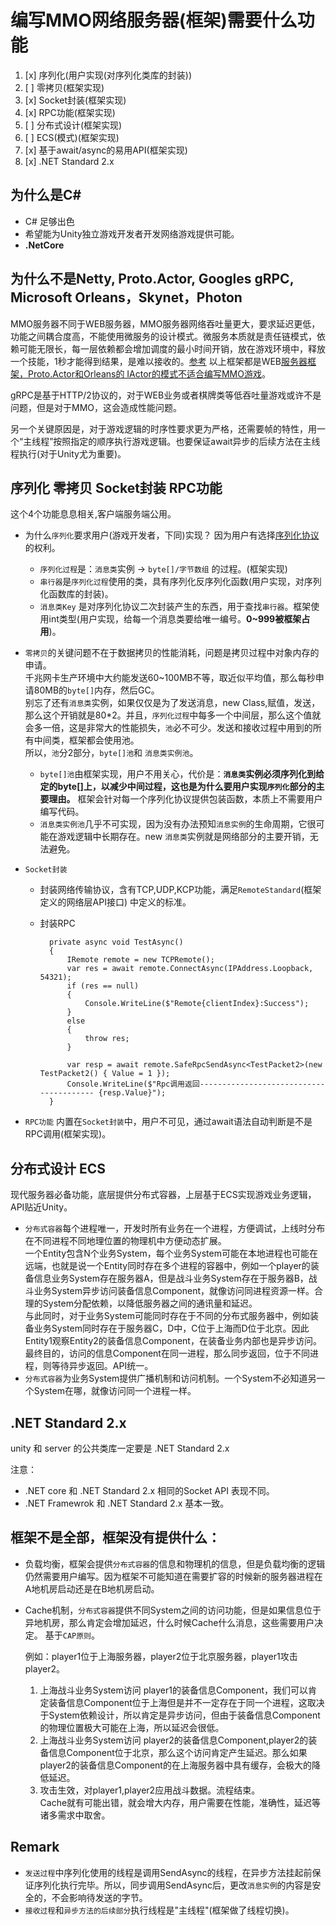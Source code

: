 
# 编写MMO网络服务器(框架)需要什么功能

1. [x] 序列化(用户实现(对序列化类库的封装))  
2. [ ] 零拷贝(框架实现)  
3. [x] Socket封装(框架实现)  
4. [x] RPC功能(框架实现)  
5. [ ] 分布式设计(框架实现)  
6. [ ] ECS(模式)(框架实现)  
7. [x] 基于await/async的易用API(框架实现)  
8. [x] .NET Standard 2.x

## 为什么是C# 

- C# 足够出色
- 希望能为Unity独立游戏开发者开发网络游戏提供可能。
- **.NetCore**

## 为什么不是Netty, Proto.Actor, Googles gRPC, Microsoft Orleans，Skynet，Photon

MMO服务器不同于WEB服务器，MMO服务器网络吞吐量更大，要求延迟更低，功能之间耦合度高，不能使用微服务的设计模式。微服务本质就是责任链模式，依赖可能无限长，每一层依赖都会增加调度的最小时间开销，放在游戏环境中，释放一个技能，1秒才能得到结果，是难以接收的。[参考](https://docs-multiplayer.unity3d.com/netcode/current/learn/lagandpacketloss/index.html)
以上框架都是WEB[服务器框架，Proto.Actor和Orleans的 IActor的模式不适合编写MMO游戏](https://www.zhihu.com/question/359630395)。

gRPC是基于HTTP/2协议的，对于WEB业务或者棋牌类等低吞吐量游戏或许不是问题，但是对于MMO，这会造成性能问题。

另一个关键原因是，对于游戏逻辑的时序性要求更为严格，还需要帧的特性，用一个“主线程”按照指定的顺序执行游戏逻辑。也要保证await异步的后续方法在主线程执行(对于Unity尤为重要)。

## 序列化 零拷贝 Socket封装 RPC功能

这个4个功能息息相关,客户端服务端公用。 

- 为什么`序列化`要求用户(游戏开发者，下同)实现？  因为用户有选择[序列化协议](https://github.com/eishay/jvm-serializers/wiki)的权利。  
    - `序列化过程`是：`消息类`实例 -> `byte[]/字节数组` 的过程。(框架实现)  
    - `串行器`是`序列化过程`使用的类，具有序列化反序列化函数(用户实现，对序列化函数库的封装)。
    - `消息类Key` 是对序列化协议二次封装产生的东西，用于查找`串行器`。框架使用int类型(用户实现，给每一个消息类要给唯一编号。**0~999被框架占用**)。
- `零拷贝`的关键问题不在于数据拷贝的性能消耗，问题是拷贝过程中对象内存的申请。  
千兆网卡生产环境中大约能发送60~100MB不等，取近似平均值，那么每秒申请80MB的`byte[]`内存，然后GC。  
别忘了还有`消息类`实例，如果仅仅是为了发送消息，new Class,赋值，发送，那么这个开销就是80*2。并且，`序列化过程`中每多一个中间层，那么这个值就会多一倍，这是非常大的性能损失，`池`必不可少。发送和接收过程中用到的所有中间类，框架都会使用池。  
所以，`池`分2部分，`byte[]池`和 `消息类实例池`。  
    - `byte[]池`由框架实现，用户不用关心，代价是：**`消息类`实例必须序列化到给定的byte[]上，以减少中间过程，这也是为什么要用户实现`序列化`部分的主要理由。**  框架会针对每一个序列化协议提供包装函数，本质上不需要用户编写代码。  
    - `消息类实例池`几乎不可实现，因为没有办法预知`消息实例`的生命周期，它很可能在游戏逻辑中长期存在。new `消息类`实例就是网络部分的主要开销，无法避免。

- `Socket封装`  
    - 封装网络传输协议，含有TCP,UDP,KCP功能，满足`RemoteStandard`(框架定义的网络层API接口) 中定义的标准。
    - 封装RPC

            private async void TestAsync()
            {
                IRemote remote = new TCPRemote();
                var res = await remote.ConnectAsync(IPAddress.Loopback, 54321);
                if (res == null)
                {
                    Console.WriteLine($"Remote{clientIndex}:Success");
                }
                else
                {
                    throw res;
                }

                var resp = await remote.SafeRpcSendAsync<TestPacket2>(new TestPacket2() { Value = 1 });
                Console.WriteLine($"Rpc调用返回---------------------------------------- {resp.Value}");
            }


- `RPC功能` 内置在`Socket封装`中，用户不可见，通过await语法自动判断是不是RPC调用(框架实现)。

## 分布式设计 ECS

现代服务器必备功能，底层提供分布式容器，上层基于ECS实现游戏业务逻辑，API贴近Unity。  
- `分布式容器`每个进程唯一，开发时所有业务在一个进程，方便调试，上线时分布在不同进程不同地理位置的物理机中方便动态扩展。  
一个Entity包含N个业务System，每个业务System可能在本地进程也可能在远端，也就是说一个Entity同时存在多个进程的容器中，例如一个player的装备信息业务System存在服务器A，但是战斗业务System存在于服务器B，战斗业务System异步访问装备信息Component，就像访问同进程资源一样。合理的System分配依赖，以降低服务器之间的通讯量和延迟。  
与此同时，对于业务System可能同时存在于不同的分布式服务器中，例如装备业务System同时存在于服务器C，D中，C位于上海而D位于北京。因此Entity1观察Entity2的装备信息Component，在装备业务内部也是异步访问。  
最终目的，访问的信息Component在同一进程，那么同步返回，位于不同进程，则等待异步返回。API统一。
- `分布式容器`为业务System提供广播机制和访问机制。一个System不必知道另一个System在哪，就像访问同一个进程一样。

## .NET Standard 2.x

unity 和 server 的公共类库一定要是 .NET Standard 2.x  

注意：  
- .NET core 和 .NET Standard 2.x 相同的Socket API 表现不同。
- .NET Framewrok 和 .NET Standard 2.x 基本一致。

## 框架不是全部，框架没有提供什么：

- 负载均衡，框架会提供`分布式容器`的信息和物理机的信息，但是负载均衡的逻辑仍然需要用户编写。因为框架不可能知道在需要扩容的时候新的服务器进程在A地机房启动还是在B地机房启动。
- Cache机制，`分布式容器`提供不同System之间的访问功能，但是如果信息位于异地机房，那么肯定会增加延迟，什么时候Cache什么消息，这些需要用户决定。  基于`CAP原则`。
 
    例如：player1位于上海服务器，player2位于北京服务器，player1攻击player2。  
    1. 上海战斗业务System访问 player1的装备信息Component，我们可以肯定装备信息Component位于上海但是并不一定存在于同一个进程，这取决于System依赖设计，所以肯定是异步访问，但由于装备信息Component的物理位置极大可能在上海，所以延迟会很低。
    2. 上海战斗业务System访问 player2的装备信息Component,player2的装备信息Component位于北京，那么这个访问肯定产生延迟。那么如果player2的装备信息Component的在上海服务器中具有缓存，会极大的降低延迟。
    3. 攻击生效，对player1,player2应用战斗数据。流程结束。    
Cache就有可能出错，就会增大内存，用户需要在性能，准确性，延迟等诸多需求中取舍。

## Remark

- `发送过程`中序列化使用的线程是调用SendAsync的线程，在异步方法挂起前保证序列化执行完毕。所以，同步调用SendAsync后，更改`消息实例`的内容是安全的，不会影响待发送的字节。
- `接收过程`和`异步方法的后续部分`执行线程是"主线程"(框架做了线程切换)。